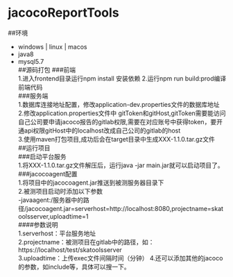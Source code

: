 # jacocoReportTools  

##环境  
- windows | linux | macos  
- java8  
- mysql5.7  
##源码打包
###前端  
1.进入frontend目录运行npm install 安装依赖
2.运行npm run build:prod编译前端代码  
###服务端  
1.数据库连接地址配置，修改application-dev.properties文件的数据库地址  
2.修改application.properties文件中 gitToken和gitHost,gitToken需要能访问自己公司要申请jacoco报告的gitlab权限,需要在对应账号中获得token，要开通api权限gitHost中的localhost改成自己公司的gitlab的host  
3.使用maven打包项目,成功后会在target目录中生成XXX-1.1.0.tar.gz文件  
##运行项目  
###启动平台服务  
1.将XXX-1.1.0.tar.gz文件解压后，运行java -jar main.jar就可以启动项目了。  
###jacocoagent配置  
1.将项目中的jacocoagent.jar推送到被测服务器目录下  
2.被测项目启动时添加以下参数  
 -javaagent:/服务器中的路径/jacocoagent.jar=serverhost=http://localhost:8080,projectname=skatoolsserver,uploadtime=1  
####参数说明  
1.serverhost：平台服务地址  
2.projectname：被测项目在gitlab中的路径，如：https://localhost/test/skatoolsserver  
3.uploadtime：上传exec文件间隔时间（分钟）
4.还可以添加其他的jacoco的参数，如include等，具体可以搜一下。         
     